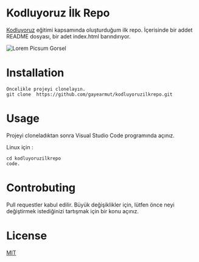 # Kodluyoruz İlk Repo

[Kodluyoruz](https://kodluyoruz.org/tr/kodluyoruz/) eğitimi kapsamında oluşturduğum ilk repo. İçerisinde bir addet README dosyası, bir adet index.html barındırıyor.

![Lorem Picsum Gorsel](https://i.pinimg.com/564x/23/54/b6/2354b6f009935cf767b285f0bcebe35f.jpg)

# Installation

```
Öncelikle projeyi clonelayın.
git clone  https://github.com/gayearmut/kodluyoruzilkrepo.git
```

# Usage

Projeyi cloneladıktan sonra Visual Studio Code programında açınız.

Linux için :

```
cd kodluyoruzilkrepo
code.
```

# Controbuting

Pull requestler kabul edilir. Büyük değişiklikler için, lütfen önce neyi değiştirmek istediğinizi tartışmak için bir konu açınız.

# License

[MIT](https://choosealicense.com/licenses/mit/)
